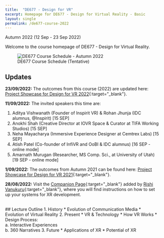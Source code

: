 ```yaml
---
title:  "DE677 - Design for VR"
excerpt: Homepage for DE677 - Design for Virtual Reality - Basic
layout: single
permalink: /de677-course-2022
---
```

Autumn 2022 (12 Sep - 23 Sep 2022)

Welcome to the course homepage of DE677 - Design for Virtual Reality.

<figure class="align-center" style="width:100%;">
  <img src="{{ site.url }}{{ site.baseurl }}\assets\img\course\de677-schedule-autumn2022.png" alt="DE677 Course Schedule - Autumn 2022">
  <figcaption>DE677 Course Schedule (Tentative)</figcaption>
</figure>

## Updates

**23/09/2022:** The outcomes from this course (2022) are updated here: [Project Showcase for Design for VR 2022](https://imxd.in/de677-showcase-2022){:target="_blank"}.

**11/09/2022:** The invited speakers this time are:
1. Aditya Vishwanath (Founder of Inspirit VR) & Rohan Jhunja (IDC alumnus, @Inspirit) [15 SEP]
2. Anokhi Shah (Creative Director at IOVR Space & Curator at TIFA Working Studios) [15 SEP]
3. Neha Mayacharya (Immersive Experience Designer at Cemtrex Labs) [15 SEP]
4. Atish Patel (Co-founder of InfiVR and OoBI & IDC alumnus) [16 SEP - online mode]
5. Amarnath Murugan (Researcher, MS Comp. Sci., at University of Utah) [19 SEP - online mode]

**1/09/2022:** The outcomes from Autumn 2021 can be found here: [Project Showcase for Design for VR 2021](https://imxd.in/de677-showcase-2021){:target="_blank"}.

**28/08/2022:** Visit the [Companion Page](https://rishivanukuru.notion.site/Intro-to-XR-Dev-3c20ec201dc545a8a4ea1f644f0134db){:target="_blank"} added by [Rishi Vanukuru](https://rishivanukuru.com/){:target="_blank"}, where you will find instructions on how to set up your systems for XR development.

<br>
## Lecture Outline
1.  History
    * Evolution of Communication Media
    * Evolution of Virtual Reality
2.  Present
    * VR & Technology
    * How VR Works
    * Design Process: <br>
      a. Interactive Experiences <br>
      b. 360 Narratives
3.  Future
    * Applications of XR
    * Potential of XR


